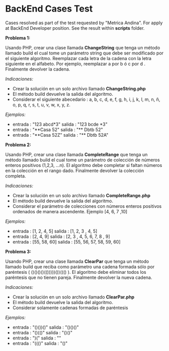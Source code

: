 # BackEnd Cases Test

Cases resolved as part of the test requested by "Metrica Andina". For apply at BackEnd Developer position. See the result within **scripts** folder.


**Problema 1:**

Usando PHP, crear una clase llamada **ChangeString** que tenga un método llamado build el cual tome un parámetro string que debe ser modificado por el siguiente algoritmo.
Reemplazar cada letra de la cadena con la letra siguiente en el alfabeto. Por ejemplo, reemplazar a por b ó c por d . Finalmente devolver la cadena.

*Indicaciones:*
* Crear la solución en un solo archivo llamado **ChangeString.php**
* El método build devuelve la salida del algoritmo.
* Considerar el siguiente abecedario : a, b, c, d, e, f, g, h, i, j, k, l, m, n, ñ, o, p, q, r, s, t, u, v, w, x, y, z.

*Ejemplos:*
* entrada : "123 abcd*3" salida : "123 bcde \*3"
* entrada : "\*\*Casa 52" salida : "\*\* Dbtb 52"
* entrada : "\*\*Casa 52Z" salida : "\*\* Dbtb 52A"

**Problema 2:**

Usando PHP, crear una clase llamada **CompleteRange** que tenga un método llamado build el cual tome un parámetro de colección de números enteros positivos (1,2,3, ...n).
El algoritmo debe completar si faltan números en la colección en el rango dado. Finalmente devolver la colección completa.

*Indicaciones:*
* Crear la solución en un solo archivo llamado **CompleteRange.php**
* El método build devuelve la salida del algoritmo.
* Considerar el parámetro de colecciones con números enteros positivos
  ordenados de manera ascendente. Ejemplo [4, 6, 7 ,10]

*Ejemplos:*
* entrada : [1, 2, 4, 5] salida : [1, 2, 3 , 4, 5]
* entrada : [2, 4, 9] salida : [2, 3 , 4, 5, 6, 7, 8 , 9]
* entrada : [55, 58, 60] salida : [55, 56, 57, 58, 59, 60]

**Problema 3:**

Usando PHP, crear una clase llamada **ClearPar** que tenga un método llamado build que reciba como parámetro una cadena formada sólo por paréntesis ( ()()()()(()))))())((() ).
El algoritmo debe eliminar todos los paréntesis que no tienen pareja. Finalmente devolver la nueva cadena.

*Indicaciones:*
* Crear la solución en un solo archivo llamado **ClearPar.php**
* El método build devuelve la salida del algoritmo.
* Considerar solamente cadenas formadas de paréntesis

*Ejemplos:*
* entrada : "()())()" salida : "()()()"
* entrada : "()(()" salida : "()()"
* entrada : ")(" salida : ""
* entrada : "((()" salida : "()"
